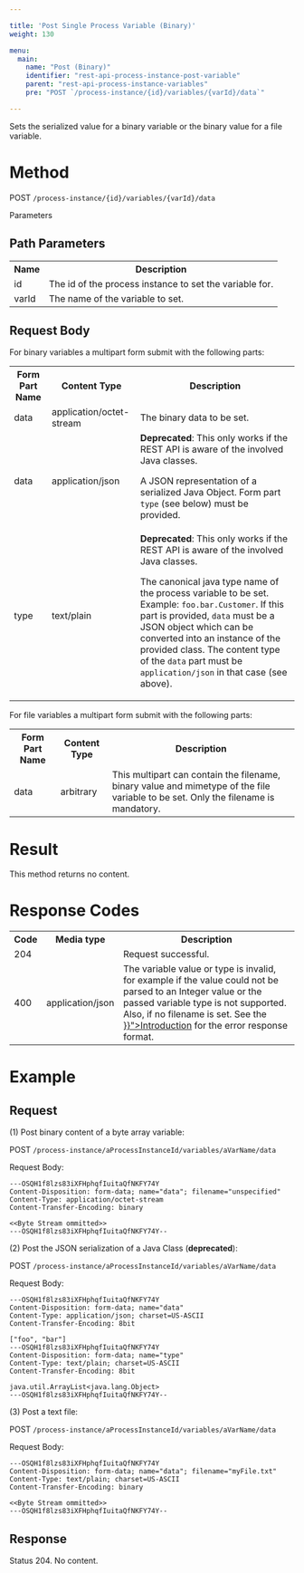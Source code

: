 ```yaml
---

title: 'Post Single Process Variable (Binary)'
weight: 130

menu:
  main:
    name: "Post (Binary)"
    identifier: "rest-api-process-instance-post-variable"
    parent: "rest-api-process-instance-variables"
    pre: "POST `/process-instance/{id}/variables/{varId}/data`"

---
```


Sets the serialized value for a binary variable or the binary value for a file variable.

# Method

POST `/process-instance/{id}/variables/{varId}/data`


Parameters

## Path Parameters

<table class="table table-striped">
  <tr>
    <th>Name</th>
    <th>Description</th>
  </tr>
  <tr>
    <td>id</td>
    <td>The id of the process instance to set the variable for.</td>
  </tr>
  <tr>
    <td>varId</td>
    <td>The name of the variable to set.</td>
  </tr>
</table>

## Request Body

For binary variables a multipart form submit with the following parts:

<table class="table table-striped">
  <tr>
    <th>Form Part Name</th>
    <th>Content Type</th>
    <th>Description</th>
  </tr>
  <tr>
    <td>data</td>
    <td>application/octet-stream</td>
    <td>The binary data to be set.</td>
  </tr>
  <tr>
    <td>data</td>
    <td>application/json</td>
    <td>
      <b>Deprecated</b>: This only works if the REST API is aware of the involved Java classes.
      <p>A JSON representation of a serialized Java Object. Form part <code>type</code> (see below) must be provided.</p>
    </td>
  </tr>
  <tr>
    <td>type</td>
    <td>text/plain</td>
    <td>
      <b>Deprecated</b>: This only works if the REST API is aware of the involved Java classes.
      <p>The canonical java type name of the process variable to be set. Example: <code>foo.bar.Customer</code>. If this part is provided, <code>data</code> must be a JSON object which can be converted into an instance of the provided class. The content type of the <code>data</code> part must be <code>application/json</code> in that case (see above).</p>
    </td>
  </tr>
</table>

For file variables a multipart form submit with the following parts:

<table class="table table-striped">
  <tr>
    <th>Form Part Name</th>
    <th>Content Type</th>
    <th>Description</th>
  </tr>
  <tr>
    <td>data</td>
    <td>arbitrary</td>
    <td>This multipart can contain the filename, binary value and mimetype of the file variable to be set. Only the filename is mandatory.</td>
  </tr>
</table>


# Result

This method returns no content.


# Response Codes

<table class="table table-striped">
  <tr>
    <th>Code</th>
    <th>Media type</th>
    <th>Description</th>
  </tr>
  <tr>
    <td>204</td>
    <td></td>
    <td>Request successful.</td>
  </tr>
  <tr>
    <td>400</td>
    <td>application/json</td>
    <td>The variable value or type is invalid, for example if the value could not be parsed to an Integer value or the passed variable type is not supported. Also, if no filename is set. See the <a href="{{< relref "reference/rest/overview/index.md#error-handling" >}}">Introduction</a> for the error response format.</td>
  </tr>
</table>


# Example

## Request


(1) Post binary content of a byte array variable:

POST `/process-instance/aProcessInstanceId/variables/aVarName/data`

Request Body:

```  
---OSQH1f8lzs83iXFHphqfIuitaQfNKFY74Y
Content-Disposition: form-data; name="data"; filename="unspecified"
Content-Type: application/octet-stream
Content-Transfer-Encoding: binary

<<Byte Stream ommitted>>
---OSQH1f8lzs83iXFHphqfIuitaQfNKFY74Y--
```

(2) Post the JSON serialization of a Java Class (**deprecated**):

POST `/process-instance/aProcessInstanceId/variables/aVarName/data`

Request Body:

```  
---OSQH1f8lzs83iXFHphqfIuitaQfNKFY74Y
Content-Disposition: form-data; name="data"
Content-Type: application/json; charset=US-ASCII
Content-Transfer-Encoding: 8bit

["foo", "bar"]
---OSQH1f8lzs83iXFHphqfIuitaQfNKFY74Y
Content-Disposition: form-data; name="type"
Content-Type: text/plain; charset=US-ASCII
Content-Transfer-Encoding: 8bit

java.util.ArrayList<java.lang.Object>
---OSQH1f8lzs83iXFHphqfIuitaQfNKFY74Y--
```

(3) Post a text file:

POST `/process-instance/aProcessInstanceId/variables/aVarName/data`

Request Body:

```  
---OSQH1f8lzs83iXFHphqfIuitaQfNKFY74Y
Content-Disposition: form-data; name="data"; filename="myFile.txt"
Content-Type: text/plain; charset=US-ASCII
Content-Transfer-Encoding: binary

<<Byte Stream ommitted>>
---OSQH1f8lzs83iXFHphqfIuitaQfNKFY74Y--
```

## Response

Status 204. No content.
